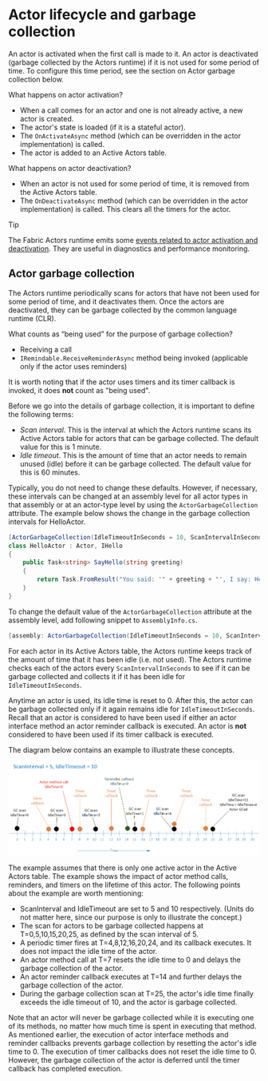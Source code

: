 <properties
   pageTitle="Reliable Actors lifecycle | Microsoft Azure"
   description="Explains lifecycle and garbage collection for Service Fabric Reliable Actors"
   services="service-fabric"
   documentationCenter=".net"
   authors="jessebenson"
   manager="timlt"
   editor=""/>

<tags
   ms.service="service-fabric"
   ms.devlang="dotnet"
   ms.topic="article"
   ms.tgt_pltfrm="NA"
   ms.workload="NA"
   ms.date="01/20/2016"
   ms.author="amanbha"/>


# Actor lifecycle and garbage collection
An actor is activated when the first call is made to it. An actor is deactivated (garbage collected by the Actors runtime) if it is not used for some period of time. To configure this time period, see the section on Actor garbage collection below.

What happens on actor activation?

* When a call comes for an actor and one is not already active, a new actor is created.
* The actor's state is loaded (if it is a stateful actor).
* The `OnActivateAsync` method (which can be overridden in the actor implementation) is called.
* The actor is added to an Active Actors table.

What happens on actor deactivation?

* When an actor is not used for some period of time, it is removed from the Active Actors table.
* The `OnDeactivateAsync` method (which can be overridden in the actor implementation) is called. This clears all the timers for the actor.

> [!TIP]
> The Fabric Actors runtime emits some [events related to actor activation and deactivation](service-fabric-reliable-actors-diagnostics.md#actor-activation-and-deactivation-events). They are useful in diagnostics and performance monitoring.
> 
> 
## Actor garbage collection
The Actors runtime periodically scans for actors that have not been used for some period of time, and it deactivates them. Once the actors are deactivated, they can be garbage collected by the common language runtime (CLR).

What counts as “being used” for the purpose of garbage collection?

* Receiving a call
* `IRemindable.ReceiveReminderAsync` method being invoked (applicable only if the actor uses reminders)

It is worth noting that if the actor uses timers and its timer callback is invoked, it does **not** count as "being used".

Before we go into the details of garbage collection, it is important to define the following terms:

* *Scan interval*. This is the interval at which the Actors runtime scans its Active Actors table for actors that can be garbage collected. The default value for this is 1 minute.
* *Idle timeout*. This is the amount of time that an actor needs to remain unused (idle) before it can be garbage collected. The default value for this is 60 minutes.

Typically, you do not need to change these defaults. However, if necessary, these intervals can be changed at an assembly level for all actor types in that assembly or at an actor-type level by using the `ActorGarbageCollection` attribute. The example below shows the change in the garbage collection intervals for HelloActor.

```csharp
[ActorGarbageCollection(IdleTimeoutInSeconds = 10, ScanIntervalInSeconds = 2)]
class HelloActor : Actor, IHello
{
    public Task<string> SayHello(string greeting)
    {
        return Task.FromResult("You said: '" + greeting + "', I say: Hello Actors!");
    }
}
```

To change the default value of the `ActorGarbageCollection` attribute at the assembly level, add following snippet to `AssemblyInfo.cs`.

```csharp
[assembly: ActorGarbageCollection(IdleTimeoutInSeconds = 10, ScanIntervalInSeconds = 2)]
```

For each actor in its Active Actors table, the Actors runtime keeps track of the amount of time that it has been idle (i.e. not used). The Actors runtime checks each of the actors every `ScanIntervalInSeconds` to see if it can be garbage collected and collects it if it has been idle for `IdleTimeoutInSeconds`.

Anytime an actor is used, its idle time is reset to 0. After this, the actor can be garbage collected only if it again remains idle for `IdleTimeoutInSeconds`. Recall that an actor is considered to have been used if either an actor interface method an actor reminder callback is executed. An actor is **not** considered to have been used if its timer callback is executed.

The diagram below contains an example to illustrate these concepts.

![Example of idle time][1]

The example assumes that there is only one active actor in the Active Actors table. The example shows the impact of actor method calls, reminders, and timers on the lifetime of this actor. The following points about the example are worth mentioning:

* ScanInterval and IdleTimeout are set to 5 and 10 respectively. (Units do not matter here, since our purpose is only to illustrate the concept.)
* The scan for actors to be garbage collected happens at T=0,5,10,15,20,25, as defined by the scan interval of 5.
* A periodic timer fires at T=4,8,12,16,20,24, and its callback executes. It does not impact the idle time of the actor.
* An actor method call at T=7 resets the idle time to 0 and delays the garbage collection of the actor.
* An actor reminder callback executes at T=14 and further delays the garbage collection of the actor.
* During the garbage collection scan at T=25, the actor's idle time finally exceeds the idle timeout of 10, and the actor is garbage collected.

Note that an actor will never be garbage collected while it is executing one of its methods, no matter how much time is spent in executing that method. As mentioned earlier, the execution of actor interface methods and reminder callbacks prevents garbage collection by resetting the actor's idle time to 0. The execution of timer callbacks does not reset the idle time to 0. However, the garbage collection of the actor is deferred until the timer callback has completed execution.

<!--Image references-->

[1]: ./media/service-fabric-reliable-actors-lifecycle/garbage-collection.png
